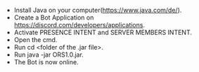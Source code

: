 - Install Java on your computer(https://www.java.com/de/).
- Create a Bot Application on https://discord.com/developers/applications.
- Activate PRESENCE INTENT and SERVER MEMBERS INTENT.
- Open the cmd.
- Run cd <folder of the .jar file>.
- Run java -jar ORS1.0.jar.
- The Bot is now online.
